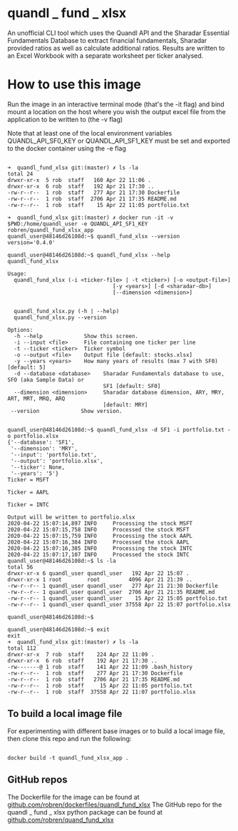
# quandl _ fund _ xlsx

An unofficial CLI tool which uses the Quandl API and the Sharadar Essential Fundamentals
Database to extract financial fundamentals, Sharadar provided ratios as
well as calculate additional ratios.  Results are
written to an Excel Workbook with a separate worksheet per ticker analysed.

# How to use this image

Run the image in an interactive terminal mode (that's the -it flag) and bind
mount a location on the host where you wish the output excel file from the
application to be written to (the -v flag)

Note that at least one of the local  environment variables
QUANDL_API_SF0_KEY or QUANDL_API_SF1_KEY must be set and exported to the docker container
using the -e flag

``` console

➜  quandl_fund_xlsx git:(master) ✗ ls -la
total 24
drwxr-xr-x  5 rob  staff   160 Apr 22 11:06 .
drwxr-xr-x  6 rob  staff   192 Apr 21 17:30 ..
-rw-r--r--  1 rob  staff   277 Apr 21 17:30 Dockerfile
-rw-r--r--  1 rob  staff  2706 Apr 21 17:35 README.md
-rw-r--r--  1 rob  staff    15 Apr 22 11:05 portfolio.txt

➜  quandl_fund_xlsx git:(master) ✗ docker run -it -v $PWD:/home/quandl_user -e QUANDL_API_SF1_KEY robren/quandl_fund_xlsx_app
quandl_user@48146d26108d:~$ quandl_fund_xlsx --version
version='0.4.0'

quandl_user@48146d26108d:~$ quandl_fund_xlsx --help
quandl_fund_xlsx

Usage:
  quandl_fund_xlsx (-i <ticker-file> | -t <ticker>) [-o <output-file>]
                                 [-y <years>] [-d <sharadar-db>]
                                 [--dimension <dimension>]


  quandl_fund_xlsx.py (-h | --help)
  quandl_fund_xlsx.py --version

Options:
  -h --help             Show this screen.
  -i --input <file>     File containing one ticker per line
  -t --ticker <ticker>  Ticker symbol
  -o --output <file>    Output file [default: stocks.xlsx]
  -y --years <years>    How many years of results (max 7 with SF0) [default: 5]
  -d --database <database>    Sharadar Fundamentals database to use, SFO (aka Sample Data) or
                              SF1 [default: SF0]
  --dimension <dimension>     Sharadar database dimension, ARY, MRY, ART, MRT, MRQ, ARQ
                              [default: MRY]
 --version             Show version.


quandl_user@48146d26108d:~$ quandl_fund_xlsx -d SF1 -i portfolio.txt -o portfolio.xlsx
{'--database': 'SF1',
 '--dimension': 'MRY',
 '--input': 'portfolio.txt',
 '--output': 'portfolio.xlsx',
 '--ticker': None,
 '--years': '5'}
Ticker = MSFT

Ticker = AAPL

Ticker = INTC

Output will be written to portfolio.xlsx
2020-04-22 15:07:14,897 INFO     Processing the stock MSFT
2020-04-22 15:07:15,758 INFO     Processed the stock MSFT
2020-04-22 15:07:15,759 INFO     Processing the stock AAPL
2020-04-22 15:07:16,384 INFO     Processed the stock AAPL
2020-04-22 15:07:16,385 INFO     Processing the stock INTC
2020-04-22 15:07:17,107 INFO     Processed the stock INTC
quandl_user@48146d26108d:~$ ls -la
total 56
drwxr-xr-x 6 quandl_user quandl_user   192 Apr 22 15:07 .
drwxr-xr-x 1 root        root         4096 Apr 21 21:39 ..
-rw-r--r-- 1 quandl_user quandl_user   277 Apr 21 21:30 Dockerfile
-rw-r--r-- 1 quandl_user quandl_user  2706 Apr 21 21:35 README.md
-rw-r--r-- 1 quandl_user quandl_user    15 Apr 22 15:05 portfolio.txt
-rw-r--r-- 1 quandl_user quandl_user 37558 Apr 22 15:07 portfolio.xlsx

quandl_user@48146d26108d:~$

quandl_user@48146d26108d:~$ exit
exit
➜  quandl_fund_xlsx git:(master) ✗ ls -la
total 112
drwxr-xr-x  7 rob  staff    224 Apr 22 11:09 .
drwxr-xr-x  6 rob  staff    192 Apr 21 17:30 ..
-rw-------@ 1 rob  staff    141 Apr 22 11:09 .bash_history
-rw-r--r--  1 rob  staff    277 Apr 21 17:30 Dockerfile
-rw-r--r--  1 rob  staff   2706 Apr 21 17:35 README.md
-rw-r--r--  1 rob  staff     15 Apr 22 11:05 portfolio.txt
-rw-r--r--  1 rob  staff  37558 Apr 22 11:07 portfolio.xlsx
```

## To build a local image file

For experimenting with different base images or to build a local image file, then clone this repo
and run the following:

``` console

docker build -t quandl_fund_xlsx_app .

```

## GitHub repos
The Dockerfile for the image can be found at [github.com/robren/dockerfiles/quandl_fund_xlsx](https://github.com/robren/dockerfiles/blob/master/quandl_fund_xlsx/Dockerfile)
The GitHub repo for the quandl _ fund _ xlsx python package can be found at [github.com/robren/quand_fund_xlsx](https://github.com/robren/quandl_fund_xlsx)
